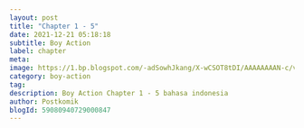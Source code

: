 ```yaml
---
layout: post 
title: "Chapter 1 - 5"
date: 2021-12-21 05:18:18
subtitle: Boy Action
label: chapter
meta: 
image: https://1.bp.blogspot.com/-adSowhJkang/X-wCSOT8tDI/AAAAAAAAN-c/vINNKjdbYzYoIbwO2R90sMfhZNcJZSEXwCLcBGAsYHQ/s72-c/1.jpg
category: boy-action
tag: 
description: Boy Action Chapter 1 - 5 bahasa indonesia 
author: Postkomik
blogId: 59080940729000847
---
```

